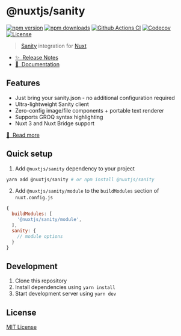 # @nuxtjs/sanity

[![npm version][npm-version-src]][npm-version-href]
[![npm downloads][npm-downloads-src]][npm-downloads-href]
[![Github Actions CI][github-actions-ci-src]][github-actions-ci-href]
[![Codecov][codecov-src]][codecov-href]
[![License][license-src]][license-href]

> [Sanity](https://sanity.io/) integration for [Nuxt](https://nuxtjs.org)

- [✨ &nbsp;Release Notes](https://sanity.nuxtjs.org/releases)
- [📖 &nbsp;Documentation](https://sanity.nuxtjs.org)

## Features

- Just bring your sanity.json - no additional configuration required
- Ultra-lightweight Sanity client
- Zero-config image/file components + portable text renderer
- Supports GROQ syntax highlighting
- Nuxt 3 and Nuxt Bridge support

[📖 &nbsp;Read more](https://sanity.nuxtjs.org)

## Quick setup

1. Add `@nuxtjs/sanity` dependency to your project

```bash
yarn add @nuxtjs/sanity # or npm install @nuxtjs/sanity
```

2. Add `@nuxtjs/sanity/module` to the `buildModules` section of `nuxt.config.js`

```js
{
  buildModules: [
    '@nuxtjs/sanity/module',
  ],
  sanity: {
    // module options
  }
}
```

## Development

1. Clone this repository
2. Install dependencies using `yarn install`
3. Start development server using `yarn dev`

## License

[MIT License](./LICENSE)

<!-- Badges -->

[npm-version-src]: https://img.shields.io/npm/v/@nuxtjs/sanity/latest.svg
[npm-version-href]: https://npmjs.com/package/@nuxtjs/sanity
[npm-downloads-src]: https://img.shields.io/npm/dm/@nuxtjs/sanity.svg
[npm-downloads-href]: https://npmjs.com/package/@nuxtjs/sanity
[github-actions-ci-src]: https://github.com/nuxt-community/sanity-module/workflows/ci/badge.svg
[github-actions-ci-href]: https://github.com/nuxt-community/sanity-module/actions?query=workflow%3Aci
[codecov-src]: https://img.shields.io/codecov/c/github/nuxt-community/sanity-module.svg
[codecov-href]: https://codecov.io/gh/nuxt-community/sanity-module
[license-src]: https://img.shields.io/npm/l/@nuxtjs/sanity.svg
[license-href]: https://npmjs.com/package/@nuxtjs/sanity
